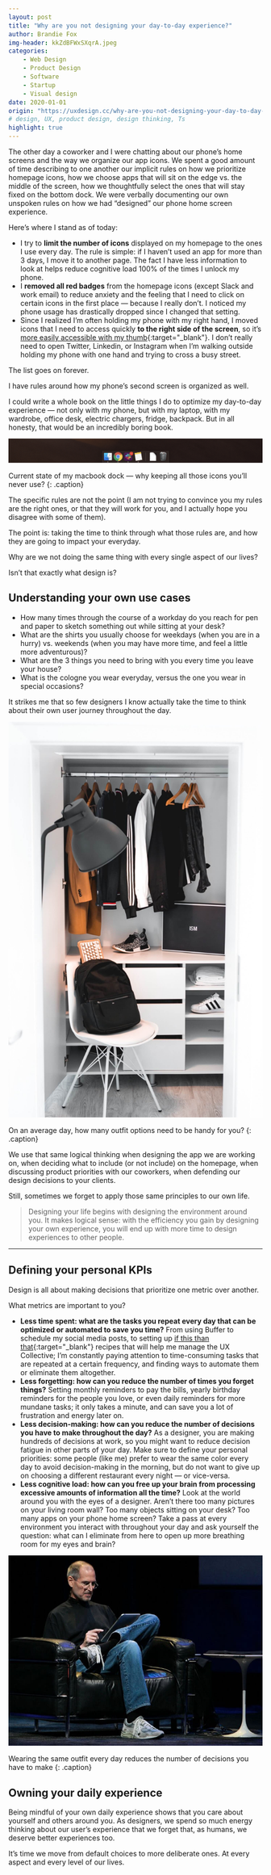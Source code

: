 ```yaml
---
layout: post
title: "Why are you not designing your day-to-day experience?"
author: Brandie Fox
img-header: kkZdBFWxSXqrA.jpeg
categories:
    - Web Design
    - Product Design
    - Software
    - Startup
    - Visual design
date: 2020-01-01
origin: "https://uxdesign.cc/why-are-you-not-designing-your-day-to-day-experience-269ec91d7d7"
# design, UX, product design, design thinking, Ts
highlight: true
---
```

The other day a coworker and I were chatting about our phone’s home screens and the way we organize our app icons. We spent a good amount of time describing to one another our implicit rules on how we prioritize homepage icons, how we choose apps that will sit on the edge vs. the middle of the screen, how we thoughtfully select the ones that will stay fixed on the bottom dock. We were verbally documenting our own unspoken rules on how we had “designed” our phone home screen experience.

Here’s where I stand as of today:

- I try to **limit the number of icons** displayed on my homepage to the ones I use every day. The rule is simple: if I haven’t used an app for more than 3 days, I move it to another page. The fact I have less information to look at helps reduce cognitive load 100% of the times I unlock my phone.
- I **removed all red badges** from the homepage icons (except Slack and work email) to reduce anxiety and the feeling that I need to click on certain icons in the first place — because I really don’t. I noticed my phone usage has drastically dropped since I changed that setting.
- Since I realized I’m often holding my phone with my right hand, I moved icons that I need to access quickly **to the right side of the screen**, so it’s [more easily accessible with my thumb](https://www.lukew.com/ff/entry.asp?1927 "Designing for large screen smartphones"){:target="_blank"}. I don’t really need to open Twitter, Linkedin, or Instagram when I’m walking outside holding my phone with one hand and trying to cross a busy street.

The list goes on forever.

I have rules around how my phone’s second screen is organized as well.

I could write a whole book on the little things I do to optimize my day-to-day experience — not only with my phone, but with my laptop, with my wardrobe, office desk, electric chargers, fridge, backpack. But in all honesty, that would be an incredibly boring book.

![Current state of my macbook dock — why keeping all those icons you’ll never use?](assets/img/brandiefox/KxGgHtx7AVRQ.png)

Current state of my macbook dock — why keeping all those icons you’ll never use?
{: .caption}

The specific rules are not the point (I am not trying to convince you my rules are the right ones, or that they will work for you, and I actually hope you disagree with some of them).

The point is: taking the time to think through what those rules are, and how they are going to impact your everyday.

Why are we not doing the same thing with every single aspect of our lives?

Isn’t that exactly what design is?

## Understanding your own use cases

- How many times through the course of a workday do you reach for pen and paper to sketch something out while sitting at your desk?
- What are the shirts you usually choose for weekdays (when you are in a hurry) vs. weekends (when you may have more time, and feel a little more adventurous)?
- What are the 3 things you need to bring with you every time you leave your house?
- What is the cologne you wear everyday, versus the one you wear in special occasions?

It strikes me that so few designers I know actually take the time to think about their own user journey throughout the day.

![On an average day, how many outfit options need to be handy for you?](assets/img/brandiefox/M7ECms0x3sLA.jpeg)

On an average day, how many outfit options need to be handy for you?
{: .caption}

We use that same logical thinking when designing the app we are working on, when deciding what to include (or not include) on the homepage, when discussing product priorities with our coworkers, when defending our design decisions to your clients.

Still, sometimes we forget to apply those same principles to our own life.

> Designing your life begins with designing the environment around you. It makes logical sense: with the efficiency you gain by designing your own experience, you will end up with more time to design experiences to other people.

* * *

## Defining your personal KPIs

Design is all about making decisions that prioritize one metric over another.

What metrics are important to you?

- **Less time spent: what are the tasks you repeat every day that can be optimized or automated to save you time?**
From using Buffer to schedule my social media posts, to setting up [if this than that](https://ifttt.com/ "Make your work more productive"){:target="_blank"} recipes that will help me manage the UX Collective; I’m constantly paying attention to time-consuming tasks that are repeated at a certain frequency, and finding ways to automate them or eliminate them altogether.
- **Less forgetting: how can you reduce the number of times you forget things?**
Setting monthly reminders to pay the bills, yearly birthday reminders for the people you love, or even daily reminders for more mundane tasks; it only takes a minute, and can save you a lot of frustration and energy later on.
- **Less decision-making: how can you reduce the number of decisions you have to make throughout the day?**
As a designer, you are making hundreds of decisions at work, so you might want to reduce decision fatigue in other parts of your day. Make sure to define your personal priorities: some people (like me) prefer to wear the same color every day to avoid decision-making in the morning, but do not want to give up on choosing a different restaurant every night — or vice-versa.
- **Less cognitive load: how can you free up your brain from processing excessive amounts of information all the time?**
Look at the world around you with the eyes of a designer. Aren’t there too many pictures on your living room wall? Too many objects sitting on your desk? Too many apps on your phone home screen? Take a pass at every environment you interact with throughout your day and ask yourself the question: what can I eliminate from here to open up more breathing room for my eyes and brain?

![Wearing the same outfit every day reduces the number of decisions you have to make](assets/img/brandiefox/KWB9CH3khldKjZ.jpg)

Wearing the same outfit every day reduces the number of decisions you have to make
{: .caption}

## Owning your daily experience

Being mindful of your own daily experience shows that you care about yourself and others around you. As designers, we spend so much energy thinking about our user’s experience that we forget that, as humans, we deserve better experiences too.

It’s time we move from default choices to more deliberate ones. At every aspect and every level of our lives.